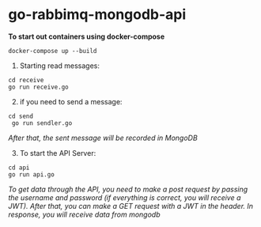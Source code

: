 # go-rabbimq-mongodb-api

**To start out containers using docker-compose**
```
docker-compose up --build
```
1. Starting read messages:
```
cd receive
go run receive.go
```
2. if  you need to send a message:
```
cd send
 go run sendler.go
```
_After that, the sent message will be recorded in MongoDB_

3. To start the API Server:
```
cd api
go run api.go
```

_To get data through the API, you need to make a post request by passing the username and password (if everything is correct, you will receive a JWT).
After that, you can make a GET request with a JWT in the header.
In response, you will receive data from mongodb_